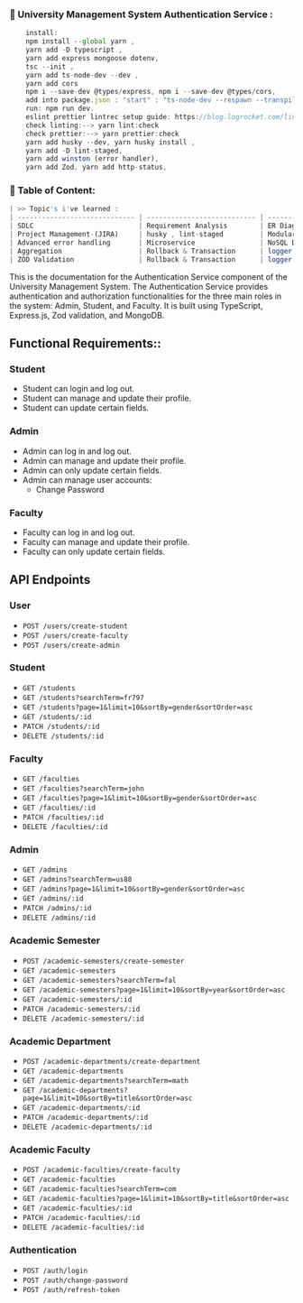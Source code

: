 ### 🎯 University Management System Authentication Service : 
```ts
    install:  
    npm install --global yarn ,
    yarn add -D typescript ,
    yarn add express mongoose dotenv, 
    tsc --init ,
    yarn add ts-node-dev --dev ,
    yarn add cors
    npm i --save-dev @types/express, npm i --save-dev @types/cors, 
    add into package.json : "start" : "ts-node-dev --respawn --transpile-only server.ts"
    run: npm run dev.
    eslint prettier lintrec setup guide: https://blog.logrocket.com/linting-typescript-eslint-prettier/
    check linting:--> yarn lint:check
    check prettier:--> yarn prettier:check
    yarn add husky --dev, yarn husky install ,
    yarn add -D lint-staged,
    yarn add winston (error handler),
    yarn add Zod, yarn add http-status,
```

### 📗 Table of Content:
```ts
| >> Topic's i've learned :     
| ----------------------------- | --------------------------- | ------------------------------- |
| SDLC                          | Requirement Analysis        | ER Diagram Software             |
| Project Management-(JIRA)     | husky , lint-staged         | Modular / MVC pattern           |
| Advanced error handling       | Microservice                | NoSQL Database Design           |
| Aggregation                   | Rollback & Transaction      | logger (winston)                |
| ZOD Validation                | Rollback & Transaction      | logger (winston)                |

```



This is the documentation for the Authentication Service component of the University Management System. The Authentication Service provides authentication and authorization functionalities for the three main roles in the system: Admin, Student, and Faculty. It is built using TypeScript, Express.js, Zod validation, and MongoDB.

## Functional Requirements::

### Student

- Student can login and log out.
- Student can manage and update their profile.
- Student can update certain fields.

### Admin

- Admin can log in and log out.
- Admin can manage and update their profile.
- Admin can only update certain fields.
- Admin can manage user accounts:
  - Change Password

### Faculty

- Faculty can log in and log out.
- Faculty can manage and update their profile.
- Faculty can only update certain fields.

## API Endpoints

### User

- `POST /users/create-student`
- `POST /users/create-faculty`
- `POST /users/create-admin`

### Student

- `GET /students`
- `GET /students?searchTerm=fr797`
- `GET /students?page=1&limit=10&sortBy=gender&sortOrder=asc`
- `GET /students/:id`
- `PATCH /students/:id`
- `DELETE /students/:id`

### Faculty

- `GET /faculties`
- `GET /faculties?searchTerm=john`
- `GET /faculties?page=1&limit=10&sortBy=gender&sortOrder=asc`
- `GET /faculties/:id`
- `PATCH /faculties/:id`
- `DELETE /faculties/:id`

### Admin

- `GET /admins`
- `GET /admins?searchTerm=us88`
- `GET /admins?page=1&limit=10&sortBy=gender&sortOrder=asc`
- `GET /admins/:id`
- `PATCH /admins/:id`
- `DELETE /admins/:id`

### Academic Semester

- `POST /academic-semesters/create-semester`
- `GET /academic-semesters`
- `GET /academic-semesters?searchTerm=fal`
- `GET /academic-semesters?page=1&limit=10&sortBy=year&sortOrder=asc`
- `GET /academic-semesters/:id`
- `PATCH /academic-semesters/:id`
- `DELETE /academic-semesters/:id`

### Academic Department

- `POST /academic-departments/create-department`
- `GET /academic-departments`
- `GET /academic-departments?searchTerm=math`
- `GET /academic-departments?page=1&limit=10&sortBy=title&sortOrder=asc`
- `GET /academic-departments/:id`
- `PATCH /academic-departments/:id`
- `DELETE /academic-departments/:id`

### Academic Faculty

- `POST /academic-faculties/create-faculty`
- `GET /academic-faculties`
- `GET /academic-faculties?searchTerm=com`
- `GET /academic-faculties?page=1&limit=10&sortBy=title&sortOrder=asc`
- `GET /academic-faculties/:id`
- `PATCH /academic-faculties/:id`
- `DELETE /academic-faculties/:id`

### Authentication

- `POST /auth/login`
- `POST /auth/change-password`
- `POST /auth/refresh-token`
